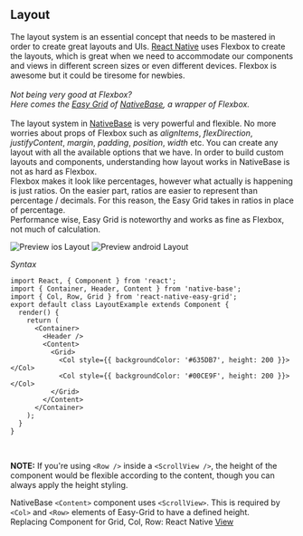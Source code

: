 ## Layout

The layout system is an essential concept that needs to be mastered in order to create great layouts and UIs. <a href="https://facebook.github.io/react-native/">React Native</a> uses Flexbox to create the layouts, which is great when we need to accommodate our components and views in different screen sizes or even different devices. Flexbox is awesome but it could be tiresome for newbies.<br /><br />
*Not being very good at Flexbox?<br />
Here comes the <a href="https://github.com/GeekyAnts/react-native-easy-grid">Easy Grid</a> of <a href="https://nativebase.io/">NativeBase</a>, a wrapper of Flexbox.*<br /><br />
The layout system in [NativeBase](https://nativebase.io/) is very powerful and flexible. No more worries about props of Flexbox such as <i>alignItems</i>, <i>flexDirection</i>, <i>justifyContent</i>, <i>margin</i>, <i>padding</i>, <i>position</i>, <i>width</i> etc.  You can create any layout with all the available options that we have. In order to build custom layouts and components, understanding how layout works in NativeBase is not as hard as Flexbox.<br />
Flexbox makes it look like percentages, however what actually is happening is just ratios. On the easier part, ratios are easier to represent than percentage / decimals. For this reason, the Easy Grid takes in ratios in place of percentage. <br />
Performance wise, Easy Grid is noteworthy and works as fine as Flexbox, not much of calculation.

![Preview ios Layout](https://github.com/GeekyAnts/NativeBase-KitchenSink/raw/v2.2.0/screenshots/ios/layout.png)
![Preview android Layout](https://github.com/GeekyAnts/NativeBase-KitchenSink/raw/v2.2.0/screenshots/android/layout.png)

*Syntax*

<pre class="line-numbers"><code class="language-jsx">import React, { Component } from 'react';
import { Container, Header, Content } from 'native-base';
import { Col, Row, Grid } from 'react-native-easy-grid';
export default class LayoutExample extends Component {
  render() {
    return (
      &lt;Container>
        &lt;Header />
        &lt;Content>
          &lt;Grid>
            &lt;Col style=&#123;{ backgroundColor: '#635DB7', height: 200 }}>&lt;/Col>
            &lt;Col style=&#123;{ backgroundColor: '#00CE9F', height: 200 }}>&lt;/Col>
          &lt;/Grid>
        &lt;/Content>
      &lt;/Container>
    );
  }
}</code></pre><br />



**NOTE:** 
If you're using `<Row />` inside a `<ScrollView />`, the height of the component would be flexible according to the content, though you can always apply the height styling.

NativeBase <code>&lt;Content></code> component uses <code>&lt;ScrollView></code>. This is required by <code>&lt;Col></code> and <code>&lt;Row></code> elements of Easy-Grid to have a defined height.<br />
Replacing Component for Grid, Col, Row: React Native [View](https://facebook.github.io/react-native/docs/view.html)

